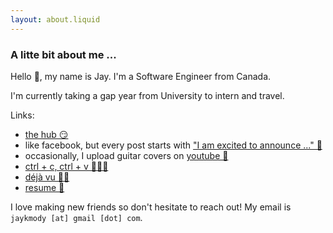 ```yaml
---
layout: about.liquid
---
```


### A litte bit about me ...

Hello 👋, my name is Jay. I'm a Software Engineer from Canada.

I'm currently taking a gap year from University to intern and travel.

Links:
- [the hub 😏](https://github.com/jaymody)
- like facebook, but every post starts with ["I am excited to announce ..." 👔](https://www.linkedin.com/in/jaykmody/)
- occasionally, I upload guitar covers on [youtube 🎸](https://www.youtube.com/channel/UCwJzU57tHnbgaI0eECNKqjw)
- [ctrl + c, ctrl + v 👨🏽‍💻](https://stackoverflow.com/users/11070463/jay-mody)
- [déjà vu ✍🏽](/)
- [resume 📄](https://jaykmody.com/assets/Jay_Mody_Resume.pdf)

I love making new friends so don't hesitate to reach out! My email is `jaykmody [at] gmail [dot] com`.
